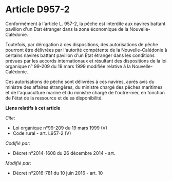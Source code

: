 # Article D957-2

Conformément à l'article L. 957-2, la pêche est interdite aux navires battant pavillon d'un Etat étranger dans la zone
économique de la Nouvelle-Calédonie. 

Toutefois, par dérogation à ces dispositions, des autorisations de pêche pourront être délivrées par l'autorité compétente de
la Nouvelle-Calédonie à certains navires battant pavillon d'un Etat étranger dans les conditions prévues par les accords
internationaux et résultant des dispositions de la loi organique n° 99-209 du 19 mars 1999 modifiée relative à la Nouvelle-
Calédonie. 

Ces autorisations de pêche sont délivrées à ces navires, après avis du ministre des affaires étrangères, du ministre chargé
des pêches maritimes et de l'aquaculture marine et du ministre chargé de l'outre-mer, en fonction de l'état de la ressource
et de sa disponibilité.

**Liens relatifs à cet article**

_Cite_:

  - Loi organique n°99-209 du 19 mars 1999 (V)
  - Code rural - art. L957-2 (V)

_Codifié par_:

  - Décret n°2014-1608 du 26 décembre 2014 - art.

_Modifié par_:

  - Décret n°2016-781 du 10 juin 2016 - art. 10
